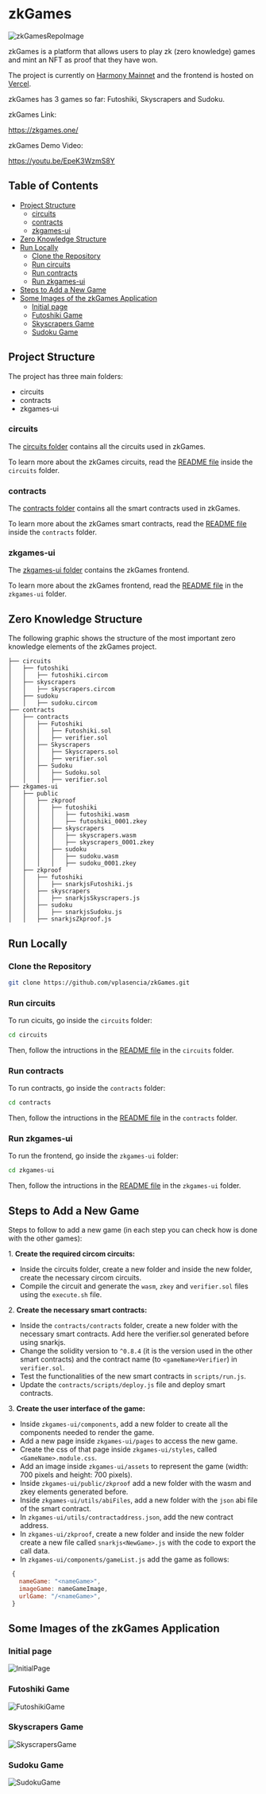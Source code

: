 # zkGames <!-- omit in toc -->

![zkGamesRepoImage](https://user-images.githubusercontent.com/52170174/164951489-8f3d9b0a-4334-4dfb-b0d6-b6a87ff81424.png)

zkGames is a platform that allows users to play zk (zero knowledge) games and mint an NFT as proof that they have won.

<!-- The project is currently on [Harmony Testnet](https://explorer.pops.one/) and the frontend is hosted on [Vercel](https://github.com/vercel/vercel). -->

The project is currently on [Harmony Mainnet](https://explorer.harmony.one/) and the frontend is hosted on [Vercel](https://github.com/vercel/vercel).

zkGames has 3 games so far: Futoshiki, Skyscrapers and Sudoku.

zkGames Link:

<https://zkgames.one/>

zkGames Demo Video:

https://youtu.be/EpeK3WzmS8Y

## Table of Contents <!-- omit in toc -->

- [Project Structure](#project-structure)
  - [circuits](#circuits)
  - [contracts](#contracts)
  - [zkgames-ui](#zkgames-ui)
- [Zero Knowledge Structure](#zero-knowledge-structure)
- [Run Locally](#run-locally)
  - [Clone the Repository](#clone-the-repository)
  - [Run circuits](#run-circuits)
  - [Run contracts](#run-contracts)
  - [Run zkgames-ui](#run-zkgames-ui)
- [Steps to Add a New Game](#steps-to-add-a-new-game)
- [Some Images of the zkGames Application](#some-images-of-the-zkgames-application)
  - [Initial page](#initial-page)
  - [Futoshiki Game](#futoshiki-game)
  - [Skyscrapers Game](#skyscrapers-game)
  - [Sudoku Game](#sudoku-game)

## Project Structure

The project has three main folders:

- circuits
- contracts
- zkgames-ui

### circuits

The [circuits folder](/circuits/) contains all the circuits used in zkGames.

To learn more about the zkGames circuits, read the [README file](/circuits/README.md) inside the `circuits` folder.

### contracts

The [contracts folder](/contracts/) contains all the smart contracts used in zkGames.

To learn more about the zkGames smart contracts, read the [README file](/contracts/README.md) inside the `contracts` folder.

### zkgames-ui

The [zkgames-ui folder](/zkgames-ui/) contains the zkGames frontend.

To learn more about the zkGames frontend, read the [README file](/zkgames-ui/README.md) in the `zkgames-ui` folder.

## Zero Knowledge Structure

The following graphic shows the structure of the most important zero knowledge elements of the zkGames project.

```text
├── circuits
│   ├── futoshiki
│   │   ├── futoshiki.circom
│   ├── skyscrapers
│   │   ├── skyscrapers.circom
│   ├── sudoku
│   │   ├── sudoku.circom
├── contracts
│   ├── contracts
│   │   ├── Futoshiki
│   │   │   ├── Futoshiki.sol
│   │   │   ├── verifier.sol
│   │   ├── Skyscrapers
│   │   │   ├── Skyscrapers.sol
│   │   │   ├── verifier.sol
│   │   ├── Sudoku
│   │   │   ├── Sudoku.sol
│   │   │   ├── verifier.sol
├── zkgames-ui
│   ├── public
│   │   ├── zkproof
│   │   │   ├── futoshiki
│   │   │   │   ├── futoshiki.wasm
│   │   │   │   ├── futoshiki_0001.zkey
│   │   │   ├── skyscrapers
│   │   │   │   ├── skyscrapers.wasm
│   │   │   │   ├── skyscrapers_0001.zkey
│   │   │   ├── sudoku
│   │   │   │   ├── sudoku.wasm
│   │   │   │   ├── sudoku_0001.zkey
│   ├── zkproof
│   │   ├── futoshiki
│   │   │   ├── snarkjsFutoshiki.js
│   │   ├── skyscrapers
│   │   │   ├── snarkjsSkyscrapers.js
│   │   ├── sudoku
│   │   │   ├── snarkjsSudoku.js
│   │   ├── snarkjsZkproof.js
```

## Run Locally

### Clone the Repository

```bash
git clone https://github.com/vplasencia/zkGames.git
```

### Run circuits

To run cicuits, go inside the `circuits` folder:

```bash
cd circuits
```

Then, follow the intructions in the [README file](/circuits/README.md) in the `circuits` folder.

### Run contracts

To run contracts, go inside the `contracts` folder:

```bash
cd contracts
```

Then, follow the intructions in the [README file](/contracts/README.md) in the `contracts` folder.

### Run zkgames-ui

To run the frontend, go inside the `zkgames-ui` folder:

```bash
cd zkgames-ui
```

Then, follow the intructions in the [README file](/zkgames-ui/README.md) in the `zkgames-ui` folder.

## Steps to Add a New Game

Steps to follow to add a new game (in each step you can check how is done with the other games):

1\. **Create the required circom circuits:**

- Inside the circuits folder, create a new folder and inside the new folder, create the necessary circom circuits.
- Compile the circuit and generate the `wasm`, `zkey` and `verifier.sol` files using the `execute.sh` file.

2\. **Create the necessary smart contracts:**

- Inside the `contracts/contracts` folder, create a new folder with the necessary smart contracts. Add here the verifier.sol generated before using snarkjs.
- Change the solidity version to `^0.8.4` (it is the version used in the other smart contracts) and the contract name (to `<gameName>Verifier`) in `verifier.sol`.
- Test the functionalities of the new smart contracts in `scripts/run.js`.
- Update the `contracts/scripts/deploy.js` file and deploy smart contracts.

3\. **Create the user interface of the game:**

- Inside `zkgames-ui/components`, add a new folder to create all the components needed to render the game.
- Add a new page inside `zkgames-ui/pages` to access the new game.
- Create the css of that page inside `zkgames-ui/styles`, called `<GameName>.module.css`.
- Add an image inside `zkgames-ui/assets` to represent the game (width: 700 pixels and height: 700 pixels).
- Inside `zkgames-ui/public/zkproof` add a new folder with the wasm and zkey elements generated before.
- Inside `zkgames-ui/utils/abiFiles`, add a new folder with the `json` abi file of the smart contract.
- In `zkgames-ui/utils/contractaddress.json`, add the new contract address.
- In `zkgames-ui/zkproof`, create a new folder and inside the new folder create a new file called `snarkjs<NewGame>.js` with the code to export the call data.
- In `zkgames-ui/components/gameList.js` add the game as follows:

```javascript
 {
   nameGame: "<nameGame>",
   imageGame: nameGameImage,
   urlGame: "/<nameGame>",
 }
```

## Some Images of the zkGames Application

### Initial page

![InitialPage](https://user-images.githubusercontent.com/52170174/164957823-ea7dfb78-c151-4830-b714-e3f66a424d57.png)

### Futoshiki Game

![FutoshikiGame](https://user-images.githubusercontent.com/52170174/164957832-95c27552-8248-453c-a6e3-7bca2d97d087.png)

### Skyscrapers Game

![SkyscrapersGame](https://user-images.githubusercontent.com/52170174/164957837-959530b8-399b-4551-8a37-145e9ff70e3e.png)

### Sudoku Game

![SudokuGame](https://user-images.githubusercontent.com/52170174/164957841-08d9166d-99ba-4dbe-88b1-86a507734e6c.png)
